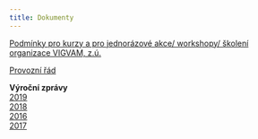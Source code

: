 ```yaml
---
title: Dokumenty
---
```

[Podmínky pro kurzy a pro jednorázové akce/ workshopy/ školení organizace VIGVAM, z.ú.](/docs/Podminky_kurzy_akce_VIGVAM_2020_21.pdf)

[Provozní řád](/docs/provozni_rad_vigvam_2020.pdf)

**Výroční zprávy**\
[2019](/docs/VZ_VIGVAM_2019.pdf)\
[2018](/docs/VZ_VIGVAM_2018.pdf)\
[2016](/docs/VZ_VIGVAM_2016.pdf)\
[2017](/docs/VZ_VIGVAM_2017.pdf)
